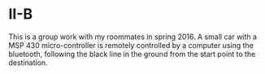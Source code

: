 # II-B
This is a group work with my roommates in spring 2016.
A small car with a MSP 430 micro-controller is remotely controlled by a computer using the bluetooth, following the black line in the ground from the start point to the destination.
